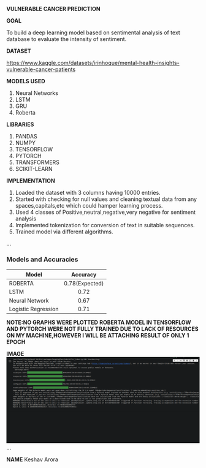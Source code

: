 **VULNERABLE CANCER PREDICTION**


**GOAL**

To build a deep learning model based on sentimental analysis of text database to evaluate the intensity of sentiment.

**DATASET**

https://www.kaggle.com/datasets/irinhoque/mental-health-insights-vulnerable-cancer-patients



**MODELS USED**
1) Neural Networks
2) LSTM
3) GRU
4) Roberta 


**LIBRARIES**
1) PANDAS
2) NUMPY
3) TENSORFLOW
4) PYTORCH
5) TRANSFORMERS
6) SCIKIT-LEARN


**IMPLEMENTATION**
1) Loaded the dataset with 3 columns having 10000 entries.
2) Started with checking for null values and cleaning textual data from any spaces,capitals,etc which could hamper learning process.
3) Used 4 classes of Positive,neutral,negative,very negative for sentiment analysis
4) Implemented tokenization for conversion of text in suitable sequences.
5) Trained model via different algorithms.
   


...

### Models and Accuracies

| Model                         | Accuracy   | 
| ----------------------------- |:----------:| 
| ROBERTA                       | 0.78(Expected) |                    
| LSTM                          | 0.72       |                    
| Neural Network                | 0.67       |                    
| Logistic Regression           | 0.71       |                    

**NOTE:NO GRAPHS WERE PLOTTED**
**ROBERTA MODEL IN TENSORFLOW AND PYTORCH WERE NOT FULLY TRAINED DUE TO LACK OF RESOURCES ON MY MACHINE,HOWEVER I WILL BE ATTACHING RESULT OF ONLY 1 EPOCH**


**IMAGE**
![Alt Text](./Images/1.png)
...

**NAME**
Keshav Arora
